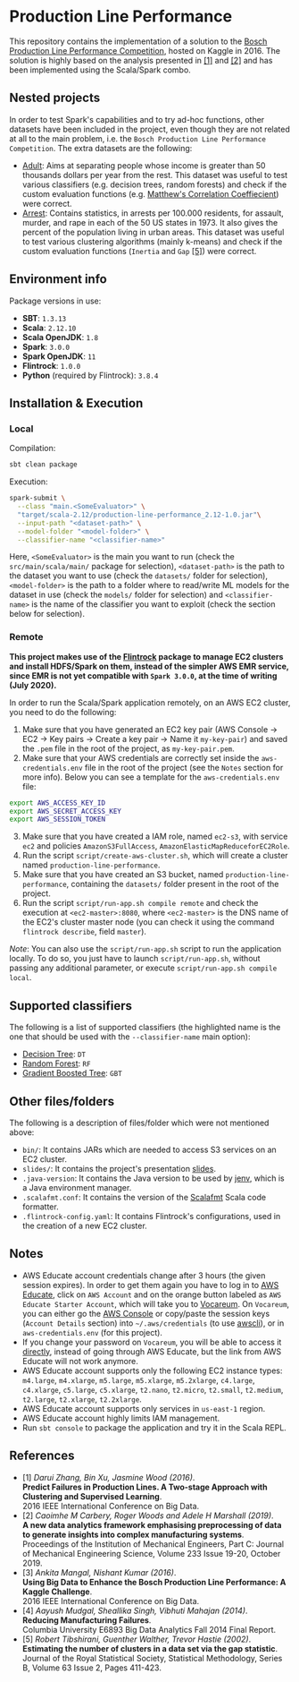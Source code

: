 # Production Line Performance

This repository contains the implementation of a solution to the [Bosch Production Line Performance Competition](https://www.kaggle.com/c/bosch-production-line-performance), hosted on Kaggle in 2016. The solution is highly based on the analysis presented in [[1]](#1) and [[2]](#2) and has been implemented using the Scala/Spark combo.

## Nested projects

In order to test Spark's capabilities and to try ad-hoc functions, other datasets have been included in the project, even though they are not related at all to the main problem, i.e. the `Bosch Production Line Performance Competition`. The extra datasets are the following:
- [Adult](https://archive.ics.uci.edu/ml/datasets/adult): Aims at separating people whose income is greater than 50 thousands dollars per year from the rest. This dataset was useful to test various classifiers (e.g. decision trees, random forests) and check if the custom evaluation functions (e.g. [Matthew's Correlation Coeffiecient](https://en.wikipedia.org/wiki/Matthews_correlation_coefficient)) were correct.
- [Arrest](https://www.kaggle.com/deepakg/usarrests): Contains statistics, in arrests per 100.000 residents, for assault, murder, and rape in each of the 50 US states in 1973. It also gives the percent of the population living in urban areas. This dataset was useful to test various clustering algorithms (mainly k-means) and check if the custom evaluation functions (`Inertia` and `Gap` [[5]](#5)) were correct.

## Environment info

Package versions in use:
- **SBT**: `1.3.13`
- **Scala**: `2.12.10`
- **Scala OpenJDK**: `1.8`
- **Spark**: `3.0.0`
- **Spark OpenJDK**: `11`
- **Flintrock**: `1.0.0`
- **Python** (required by Flintrock): `3.8.4`

## Installation & Execution

### Local

Compilation:
```bash
sbt clean package
```

Execution:
```bash
spark-submit \
  --class "main.<SomeEvaluator>" \
  "target/scala-2.12/production-line-performance_2.12-1.0.jar"\
  --input-path "<dataset-path>" \
  --model-folder "<model-folder>" \
  --classifier-name "<classifier-name>"
```

Here, `<SomeEvaluator>` is the main you want to run (check the `src/main/scala/main/` package for selection), `<dataset-path>` is the path to the dataset you want to use (check the `datasets/` folder for selection), `<model-folder>` is the path to a folder where to read/write ML models for the dataset in use (check the `models/` folder for selection) and `<classifier-name>` is the name of the classifier you want to exploit (check the section below for selection).

### Remote

**This project makes use of the [Flintrock](https://github.com/nchammas/flintrock) package to manage EC2 clusters and install HDFS/Spark on them, instead of the simpler AWS EMR service, since EMR is not yet compatible with `Spark 3.0.0`, at the time of writing (July 2020).**

In order to run the Scala/Spark application remotely, on an AWS EC2 cluster, you need to do the following:
1. Make sure that you have generated an EC2 key pair (AWS Console → EC2 → Key pairs → Create a key pair → Name it `my-key-pair`) and saved the `.pem` file in the root of the project, as `my-key-pair.pem`.
2. Make sure that your AWS credentials are correctly set inside the `aws-credentials.env` file in the root of the project (see the `Notes` section for more info). Below you can see a template for the `aws-credentials.env` file:
```bash
export AWS_ACCESS_KEY_ID
export AWS_SECRET_ACCESS_KEY
export AWS_SESSION_TOKEN
```
3. Make sure that you have created a IAM role, named `ec2-s3`, with service `ec2` and policies `AmazonS3FullAccess`, `AmazonElasticMapReduceforEC2Role`.
4. Run the script `script/create-aws-cluster.sh`, which will create a cluster named `production-line-performance`.
5. Make sure that you have created an S3 bucket, named `production-line-performance`, containing the `datasets/` folder present in the root of the project.
6. Run the script `script/run-app.sh compile remote` and check the execution at `<ec2-master>:8080`, where `<ec2-master>` is the DNS name of the EC2's cluster master node (you can check it using the command `flintrock describe`, field `master`).

_Note_: You can also use the `script/run-app.sh` script to run the application locally. To do so, you just have to launch `script/run-app.sh`, without passing any additional parameter, or execute `script/run-app.sh compile local`.

## Supported classifiers

The following is a list of supported classifiers (the highlighted name is the one that should be used with the `--classifier-name` main option):
- [Decision Tree](https://spark.apache.org/docs/latest/ml-classification-regression.html#decision-trees): `DT`
- [Random Forest](https://spark.apache.org/docs/latest/ml-classification-regression.html#random-forest-classifier): `RF`
- [Gradient Boosted Tree](https://spark.apache.org/docs/latest/ml-classification-regression.html#gradient-boosted-tree-classifier): `GBT`

## Other files/folders

The following is a description of files/folder which were not mentioned above:
- `bin/`: It contains JARs which are needed to access S3 services on an EC2 cluster.
- `slides/`: It contains the project's presentation [slides](slides/slides.pdf).
- `.java-version`: It contains the Java version to be used by [jenv](https://github.com/jenv/jenv), which is a Java environment manager.
- `.scalafmt.conf`: It contains the version of the [Scalafmt](https://scalameta.org/scalafmt/) Scala code formatter.
- `.flintrock-config.yaml`: It contains Flintrock's configurations, used in the creation of a new EC2 cluster.

## Notes
* AWS Educate account credentials change after 3 hours (the given session expires). In order to get them again you have to log in to [AWS Educate](https://aws.amazon.com/it/education/awseducate/), click on `AWS Account` and on the orange button labeled as `AWS Educate Starter Account`, which will take you to [Vocareum](https://labs.vocareum.com). On `Vocareum`, you can either go the [AWS Console](https://console.aws.amazon.com/) or copy/paste the session keys (`Account Details` section) into `~/.aws/credentials` (to use [awscli](https://aws.amazon.com/it/cli/)), or in `aws-credentials.env` (for this project).
* If you change your password on `Vocareum`, you will be able to access it [directly](https://labs.vocareum.com), instead of going through AWS Educate, but the link from AWS Educate will not work anymore.
* AWS Educate account supports only the following EC2 instance types: `m4.large`, `m4.xlarge`, `m5.large`, `m5.xlarge`, `m5.2xlarge`, `c4.large`, `c4.xlarge`, `c5.large`, `c5.xlarge`, `t2.nano`, `t2.micro`, `t2.small`, `t2.medium`, `t2.large`, `t2.xlarge`, `t2.2xlarge`.
* AWS Educate account supports only services in `us-east-1` region.
* AWS Educate account highly limits IAM management.
* Run `sbt console` to package the application and try it in the Scala REPL.

## References

- <a id="1">[1]</a>
  _Darui Zhang, Bin Xu, Jasmine Wood (2016)_.\
  **Predict Failures in Production Lines. A Two-stage Approach with Clustering and Supervised Learning**.\
  2016 IEEE International Conference on Big Data.
- <a id="2">[2]</a>
  _Caoimhe M Carbery, Roger Woods and Adele H Marshall (2019)_.\
  **A new data analytics framework emphasising preprocessing of data to generate insights into complex manufacturing systems**.\
  Proceedings of the Institution of Mechanical Engineers, Part C: Journal of Mechanical Engineering Science, Volume 233 Issue 19-20, October 2019.
- <a id="3">[3]</a>
  _Ankita Mangal, Nishant Kumar (2016)_.\
  **Using Big Data to Enhance the Bosch Production Line Performance: A Kaggle Challenge**.\
  2016 IEEE International Conference on Big Data.
- <a id="4">[4]</a>
  _Aayush Mudgal, Sheallika Singh, Vibhuti Mahajan (2014)_.\
  **Reducing Manufacturing Failures**.\
  Columbia University E6893 Big Data Analytics Fall 2014 Final Report.
- <a id="5">[5]</a>
  _Robert Tibshirani, Guenther Walther, Trevor Hastie (2002)_.\
  **Estimating the number of clusters in a data set via the gap statistic**.\
  Journal of the Royal Statistical Society, Statistical Methodology, Series B, Volume 63 Issue 2, Pages 411-423.
